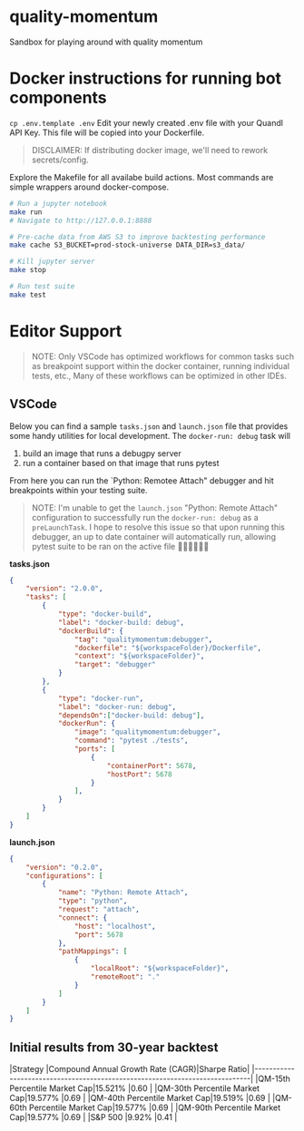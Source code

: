 # quality-momentum
Sandbox for playing around with quality momentum

# Docker instructions for running bot components

`cp .env.template .env`
Edit your newly created .env file with your Quandl API Key. This file will be copied into your Dockerfile.

> DISCLAIMER: If distributing docker image, we'll need to rework secrets/config.

Explore the Makefile for all availabe build actions. Most commands are simple wrappers around docker-compose.
```sh
# Run a jupyter notebook
make run
# Navigate to http://127.0.0.1:8888

# Pre-cache data from AWS S3 to improve backtesting performance
make cache S3_BUCKET=prod-stock-universe DATA_DIR=s3_data/

# Kill jupyter server
make stop

# Run test suite
make test
```

# Editor Support

> NOTE: Only VSCode has optimized workflows for common tasks such as breakpoint support within the docker container, running individual tests, etc., Many of these workflows can be optimized in other IDEs.

## VSCode

Below you can find a sample `tasks.json` and `launch.json` file that provides some handy utilities for local development. The `docker-run: debug` task will
1. build an image that runs a debugpy server
2. run a container based on that image that runs pytest

From here you can run the `Python: Remotee Attach" debugger and hit breakpoints within your testing suite.

> NOTE: I'm unable to get the `launch.json` "Python: Remote Attach" configuration to successfully run the `docker-run: debug` as a `preLaunchTask`. I hope to resolve this issue so that upon running this debugger, an up to date container will automatically run, allowing pytest suite to be ran on the active file 🙏🏼🙏🏼🙏🏼

**tasks.json**
```json
{
	"version": "2.0.0",
	"tasks": [
		{
			"type": "docker-build",
			"label": "docker-build: debug",
			"dockerBuild": {
				"tag": "qualitymomentum:debugger",
				"dockerfile": "${workspaceFolder}/Dockerfile",
				"context": "${workspaceFolder}",
				"target": "debugger"
			}
		},
		{
			"type": "docker-run",
			"label": "docker-run: debug",
			"dependsOn":["docker-build: debug"],
			"dockerRun": {
				"image": "qualitymomentum:debugger",
				"command": "pytest ./tests",
				"ports": [
					{
						"containerPort": 5678,
						"hostPort": 5678
					}
				],
			}
		}
	]
}
```
**launch.json**
```json
{
	"version": "0.2.0",
	"configurations": [
		{
			"name": "Python: Remote Attach",
			"type": "python",
			"request": "attach",
			"connect": {
				"host": "localhost",
				"port": 5678
			},
			"pathMappings": [
				{
					"localRoot": "${workspaceFolder}",
					"remoteRoot": "."
				}
			]
		}
	]
}
```

## Initial results from 30-year backtest

|Strategy                     |Compound Annual Growth Rate (CAGR)|Sharpe Ratio|
|-----------------------------------------------------------------------------|
|QM-15th Percentile Market Cap|15.521%                           |0.60        |
|QM-30th Percentile Market Cap|19.577%                           |0.69        |
|QM-40th Percentile Market Cap|19.519%                           |0.69        |
|QM-60th Percentile Market Cap|19.577%                           |0.69        |
|QM-90th Percentile Market Cap|19.577%                           |0.69        |
|S&P 500                      |9.92%                             |0.41        |
